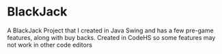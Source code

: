 # BlackJack
A BlackJack Project that I created in Java Swing and has a few pre-game features, along with buy backs. 
Created in CodeHS so some features may not work in other code editors
